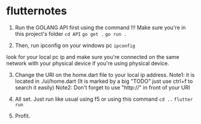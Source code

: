 # flutternotes

1. Run the GOLANG API first using the command
!!! Make sure you're in this project's folder
`cd API`
`go get .`
`go run .`

2. Then, run ipconfig on your windows pc
`ipconfig`

look for your local pc ip and make sure you're connected on the same network with your physical device if you're using physical device.

3. Change the URI on the home.dart file to your local ip address. 
Note1: it is located in ./ui/home.dart (It is marked by a big "TODO" just use ctrl+f to search it easily)
Note2: Don't forget to use "http://" in front of your URI

4. All set. Just run like usual using f5 or using this command
`cd ..`
`flutter run`

5. Profit.
